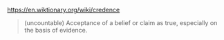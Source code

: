 https://en.wiktionary.org/wiki/credence

> (uncountable) Acceptance of a belief or claim as true, especially on the basis of evidence. 